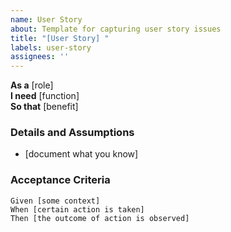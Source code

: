 ```yaml
---
name: User Story
about: Template for capturing user story issues
title: "[User Story] "
labels: user-story
assignees: ''
---
```


**As a** [role]  
**I need** [function]  
**So that** [benefit]  
      
### Details and Assumptions
* [document what you know]  
      
### Acceptance Criteria     
```gherkin
Given [some context]
When [certain action is taken]
Then [the outcome of action is observed]

